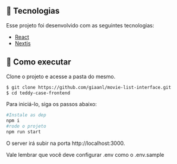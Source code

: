 ## 🧪 Tecnologias

Esse projeto foi desenvolvido com as seguintes tecnologias:

- [React](https://react.dev)
- [Nextjs](https://nextjs.org)

## 🚀 Como executar

Clone o projeto e acesse a pasta do mesmo.

```bash
$ git clone https://github.com/giaanl/movie-list-interface.git
$ cd teddy-case-frontend
```

Para iniciá-lo, siga os passos abaixo:

```bash
#Instale as dep
npm i
#rode o projeto
npm run start
```

O server irá subir na porta http://localhost:3000.

Vale lembrar que você deve configurar .env como o .env.sample